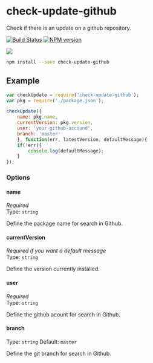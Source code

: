 # check-update-github

Check if there is an update on a github repository.

[![Build Status](https://travis-ci.org/cedced19/check-update-github.svg?branch=master)](https://travis-ci.org/cedced19/check-update-github)
[![NPM version](https://badge.fury.io/js/check-update-github.svg)](http://badge.fury.io/js/check-update-github)

![](https://raw.githubusercontent.com/cedced19/check-update-github/master/demo.png)

```bash
npm install --save check-update-github
```

## Example

```js
var checkUpdate = require('check-update-github');
var pkg = require('./package.json');

checkUpdate({
    name: pkg.name, 
    currentVersion: pkg.version, 
    user: 'your-github-accound',
    branch: 'master'
    }, function(err, latestVersion, defaultMessage){
    if(!err){
        console.log(defaultMessage);
    }
});
```

### Options

#### name

*Required*  
Type: `string`

Define the package name for search in Github.

#### currentVersion

*Required if you want a default message*  
Type: `string`

Define the version currently installed.

#### user

*Required*  
Type: `string`

Define the github acount for search in Github.

#### branch

Type: `string`
Default: `master`

Define the git branch for search in Github.
